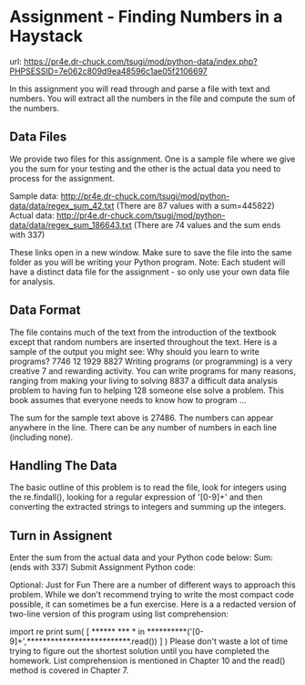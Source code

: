 Assignment - Finding Numbers in a Haystack
==========================================
url: https://pr4e.dr-chuck.com/tsugi/mod/python-data/index.php?PHPSESSID=7e062c809d9ea48596c1ae05f2106697

In this assignment you will read through and parse a file with text and numbers. You will extract all the numbers in the file and compute the sum of the numbers.

Data Files
----------
We provide two files for this assignment. One is a sample file where we give you the sum for your testing and the other is the actual data you need to process for the assignment.

Sample data: http://pr4e.dr-chuck.com/tsugi/mod/python-data/data/regex_sum_42.txt (There are 87 values with a sum=445822)
Actual data: http://pr4e.dr-chuck.com/tsugi/mod/python-data/data/regex_sum_186643.txt (There are 74 values and the sum ends with 337)

These links open in a new window. Make sure to save the file into the same folder as you will be writing your Python program. Note: Each student will have a distinct data file for the assignment - so only use your own data file for analysis.

Data Format
-----------
The file contains much of the text from the introduction of the textbook except that random numbers are inserted throughout the text. Here is a sample of the output you might see:
    Why should you learn to write programs? 7746
    12 1929 8827
    Writing programs (or programming) is a very creative 
    7 and rewarding activity.  You can write programs for 
    many reasons, ranging from making your living to solving
    8837 a difficult data analysis problem to having fun to helping 128
    someone else solve a problem.  This book assumes that 
    everyone needs to know how to program ...

The sum for the sample text above is 27486. The numbers can appear anywhere in the line. There can be any number of numbers in each line (including none).

Handling The Data
-----------------
The basic outline of this problem is to read the file, look for integers using the re.findall(), looking for a regular expression of '[0-9]+' and then converting the extracted strings to integers and summing up the integers.

Turn in Assignent
-----------------
Enter the sum from the actual data and your Python code below:
Sum:    (ends with 337) Submit Assignment
Python code:


Optional: Just for Fun
There are a number of different ways to approach this problem. While we don't recommend trying to write the most compact code possible, it can sometimes be a fun exercise. Here is a a redacted version of two-line version of this program using list comprehension:

import re
print sum( [ ****** *** * in **********('[0-9]+',**************************.read()) ] )
Please don't waste a lot of time trying to figure out the shortest solution until you have completed the homework. List comprehension is mentioned in Chapter 10 and the read() method is covered in Chapter 7.